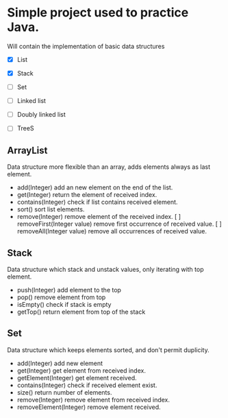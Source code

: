 # Simple project used to practice Java.
Will contain the implementation of basic data structures
- [X] List
- [X] Stack
- [ ] Set
- [ ] Linked list
- [ ] Doubly linked list
- [ ] TreeS


## ArrayList
Data structure more flexible than an array, adds elements always as last element.
- add(Integer) add an new element on the end of the list.
- get(Integer) return the element of received index.
- contains(Integer) check if list contains received element.
- sort() sort list elements.
- remove(Integer) remove element of the received index.
[ ] removeFirst(Integer value) remove first occurrence of received value.
[ ] removeAll(Integer value) remove all occurrences of received value.


## Stack
Data structure which stack and unstack values, only iterating with top element.
- push(Integer) add element to the top
- pop() remove element from top
- isEmpty() check if stack is empty
- getTop() return element from  top of the stack

## Set
Data structure which keeps elements sorted, and don't permit duplicity.
- add(Integer) add new element
- get(Integer) get element from received index.
- getElement(Integer) get element received.
- contains(Integer) check if received element exist.
- size() return number of elements.
- remove(Integer) remove element from received index.
- removeElement(Integer) remove element received.   

